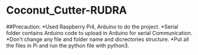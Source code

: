 # Coconut_Cutter-RUDRA
##Precaution:
*Used Raspberry Pi4, Arduino to do the project.
*Serial folder contains Arduino code to upload in Arduino for serial Communication.
*Don't change any file and folder name and dicrectories structure.
*Put all the files in Pi and run the python file with python3.
